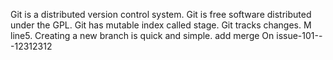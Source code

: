 Git is a distributed version control system.
Git is free software distributed under the GPL.
Git has mutable index called stage.
Git tracks changes.
M line5.
Creating a new branch is quick and simple.
add merge
On issue-101---12312312